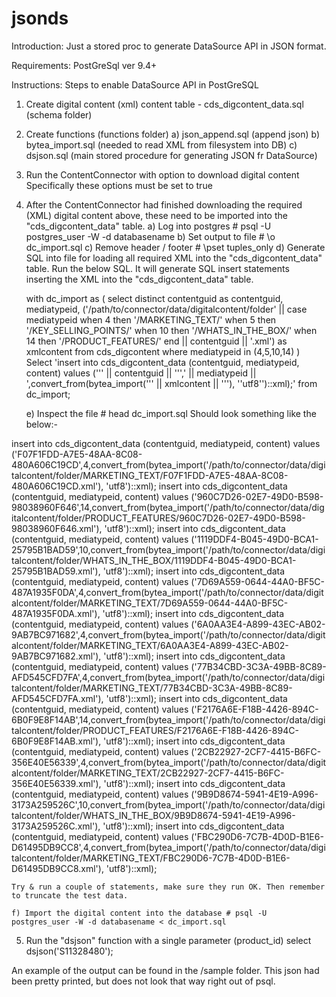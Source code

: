 # jsonds

Introduction:
Just a stored proc to generate DataSource API in JSON format.

Requirements:
PostGreSql ver 9.4+

Instructions:
Steps to enable DataSource API in PostGreSQL

1) Create digital content (xml) content table - cds_digcontent_data.sql (schema folder)

2) Create functions (functions folder)
	a) json_append.sql (append json)
	b) bytea_import.sql (needed to read XML from filesystem into DB)
	c) dsjson.sql (main stored procedure for generating JSON fr DataSource)

3) Run the ContentConnector with option to download digital content 
	Specifically these options must be set to true
	<MediaType ID="4" Directory="MARKETING_TEXT" Description="Localized marketing text"/>
	<MediaType ID="5" Directory="KEY_SELLING_POINTS" Description="Key selling points"/>
	<MediaType ID="10" Directory="WHATS_IN_THE_BOX" Description="What's in the Box"/>
	<MediaType ID="11" Directory="PRODUCT_DATA_SHEET" Description="Product data sheet"/>
	<MediaType ID="12" Directory="USER_MANUAL" Description="User manual"/>
	<MediaType ID="13" Directory="QUICK_START_GUID" Description="Quick start guide"/>
	<MediaType ID="14" Directory="PRODUCT_FEATURES" Description="Product features"/>	

4) After the ContentConnector had finished downloading the required (XML) digital content above, these need to be imported into the "cds_digcontent_data" table. 
	a) Log into postgres  		  # psql -U postgres_user -W -d databasename
	b) Set output to file 		  # \o dc_import.sql
	c) Remove header / footer 	# \pset tuples_only
	d) Generate SQL into file for loading all required XML into the "cds_digcontent_data" table. Run the below SQL. It will generate SQL insert statements inserting the XML into the "cds_digcontent_data" table.

	with dc_import as (
		select distinct contentguid as contentguid, mediatypeid, 
		('/path/to/connector/data/digitalcontent/folder' ||
			case mediatypeid
				when 4 then '/MARKETING_TEXT/'
				when 5 then '/KEY_SELLING_POINTS/'
				when 10 then '/WHATS_IN_THE_BOX/'
				when 14 then '/PRODUCT_FEATURES/'
			end || contentguid || '.xml') as xmlcontent
		from cds_digcontent 
		where mediatypeid in (4,5,10,14)
		)
	Select 'insert into cds_digcontent_data (contentguid, mediatypeid, content) values  (''' || contentguid || ''',' || mediatypeid
	|| ',convert_from(bytea_import(''' || xmlcontent || '''), ''utf8'')::xml);'
	from dc_import;	

	e) Inspect the file 	# head dc_import.sql
	Should look something like the below:-

insert into cds_digcontent_data (contentguid, mediatypeid, content) values  ('F07F1FDD-A7E5-48AA-8C08-480A606C19CD',4,convert_from(bytea_import('/path/to/connector/data/digitalcontent/folder/MARKETING_TEXT/F07F1FDD-A7E5-48AA-8C08-480A606C19CD.xml'), 'utf8')::xml);
insert into cds_digcontent_data (contentguid, mediatypeid, content) values  ('960C7D26-02E7-49D0-B598-98038960F646',14,convert_from(bytea_import('/path/to/connector/data/digitalcontent/folder/PRODUCT_FEATURES/960C7D26-02E7-49D0-B598-98038960F646.xml'), 'utf8')::xml);
insert into cds_digcontent_data (contentguid, mediatypeid, content) values  ('1119DDF4-B045-49D0-BCA1-25795B1BAD59',10,convert_from(bytea_import('/path/to/connector/data/digitalcontent/folder/WHATS_IN_THE_BOX/1119DDF4-B045-49D0-BCA1-25795B1BAD59.xml'), 'utf8')::xml);
insert into cds_digcontent_data (contentguid, mediatypeid, content) values  ('7D69A559-0644-44A0-BF5C-487A1935F0DA',4,convert_from(bytea_import('/path/to/connector/data/digitalcontent/folder/MARKETING_TEXT/7D69A559-0644-44A0-BF5C-487A1935F0DA.xml'), 'utf8')::xml);
insert into cds_digcontent_data (contentguid, mediatypeid, content) values  ('6A0AA3E4-A899-43EC-AB02-9AB7BC971682',4,convert_from(bytea_import('/path/to/connector/data/digitalcontent/folder/MARKETING_TEXT/6A0AA3E4-A899-43EC-AB02-9AB7BC971682.xml'), 'utf8')::xml);
insert into cds_digcontent_data (contentguid, mediatypeid, content) values  ('77B34CBD-3C3A-49BB-8C89-AFD545CFD7FA',4,convert_from(bytea_import('/path/to/connector/data/digitalcontent/folder/MARKETING_TEXT/77B34CBD-3C3A-49BB-8C89-AFD545CFD7FA.xml'), 'utf8')::xml);
insert into cds_digcontent_data (contentguid, mediatypeid, content) values  ('F2176A6E-F18B-4426-894C-6B0F9E8F14AB',14,convert_from(bytea_import('/path/to/connector/data/digitalcontent/folder/PRODUCT_FEATURES/F2176A6E-F18B-4426-894C-6B0F9E8F14AB.xml'), 'utf8')::xml);
insert into cds_digcontent_data (contentguid, mediatypeid, content) values  ('2CB22927-2CF7-4415-B6FC-356E40E56339',4,convert_from(bytea_import('/path/to/connector/data/digitalcontent/folder/MARKETING_TEXT/2CB22927-2CF7-4415-B6FC-356E40E56339.xml'), 'utf8')::xml);
insert into cds_digcontent_data (contentguid, mediatypeid, content) values  ('9B9D8674-5941-4E19-A996-3173A259526C',10,convert_from(bytea_import('/path/to/connector/data/digitalcontent/folder/WHATS_IN_THE_BOX/9B9D8674-5941-4E19-A996-3173A259526C.xml'), 'utf8')::xml);
insert into cds_digcontent_data (contentguid, mediatypeid, content) values  ('FBC290D6-7C7B-4D0D-B1E6-D61495DB9CC8',4,convert_from(bytea_import('/path/to/connector/data/digitalcontent/folder/MARKETING_TEXT/FBC290D6-7C7B-4D0D-B1E6-D61495DB9CC8.xml'), 'utf8')::xml);

	Try & run a couple of statements, make sure they run OK. Then remember to truncate the test data.

	f) Import the digital content into the database # psql -U postgres_user -W -d databasename < dc_import.sql

5) Run the "dsjson" function with a single parameter (product_id)
	select dsjson('S11328480');

An example of the output can be found in the /sample folder. This json had been pretty printed, but does not look that way right out of psql.
